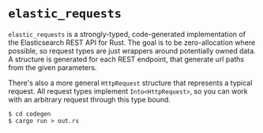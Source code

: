 # `elastic_requests`

`elastic_requests` is a strongly-typed, code-generated implementation of the Elasticsearch REST API for Rust.
The goal is to be zero-allocation where possible, so request types are just wrappers around potentially owned data.
A structure is generated for each REST endpoint, that generate url paths from the given parameters.

There's also a more general `HttpRequest` structure that represents a typical request.
All request types implement `Into<HttpRequest>`, so you can work with an arbitrary request through this type bound.

```
$ cd codegen
$ cargo run > out.rs
```